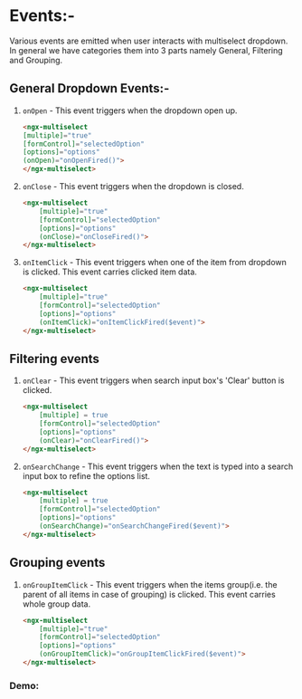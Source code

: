 
# Events:- 
Various events are emitted when user interacts with multiselect dropdown. In general we have categories them into 3 parts namely General, Filtering and Grouping.

## General Dropdown Events:-

1. `onOpen` - This event triggers when the dropdown open up.
    ```html
    <ngx-multiselect
    [multiple]="true"
    [formControl]="selectedOption"
    [options]="options"
    (onOpen)="onOpenFired()">
    </ngx-multiselect>
    ```

2. `onClose` - This event triggers when the dropdown is closed.
    ```html
    <ngx-multiselect
        [multiple]="true"
        [formControl]="selectedOption"
        [options]="options"
        (onClose)="onCloseFired()">
    </ngx-multiselect>
    ```

3. `onItemClick` - This event triggers when one of the item from dropdown is clicked. This event carries clicked item data.
    ```html
    <ngx-multiselect
        [multiple]="true"
        [formControl]="selectedOption"
        [options]="options"
        (onItemClick)="onItemClickFired($event)">
    </ngx-multiselect>
    ```

## Filtering events

1. `onClear` - This event triggers when search input box's 'Clear' button is clicked. 
    ```html
    <ngx-multiselect
        [multiple] = true
        [formControl]="selectedOption"
        [options]="options"
        (onClear)="onClearFired()">
    </ngx-multiselect>
    ```

2. `onSearchChange` - This event triggers when the text is typed into a search input box to refine the options list.
    ```html
    <ngx-multiselect
        [multiple] = true
        [formControl]="selectedOption"
        [options]="options"
        (onSearchChange)="onSearchChangeFired($event)">
    </ngx-multiselect>
    ```

## Grouping events

1. `onGroupItemClick` - This event triggers when the items group(i.e. the parent of all items in case of grouping) is clicked. This event carries whole group data.
    ```html
    <ngx-multiselect
        [multiple]="true"
        [formControl]="selectedOption"
        [options]="options"
        (onGroupItemClick)="onGroupItemClickFired($event)">
    </ngx-multiselect>
    ```

### Demo:

<ms-events></ms-events>